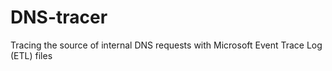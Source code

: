 # DNS-tracer
Tracing the source of internal DNS requests with Microsoft Event Trace Log (ETL) files
